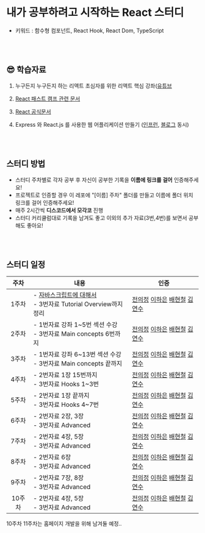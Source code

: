 # 내가 공부하려고 시작하는 React 스터디 
- 키워드 : 함수형 컴포넌트, React Hook, React Dom, TypeScript    

<br>
<br>

## 😎 학습자료
1. 누구든지 누구든지 하는 리액트 초심자를 위한 리액트 핵심 강좌([유튜브](https://www.youtube.com/watch?v=fT9iFFAt60E&list=PL9FpF_z-xR_E4rxYMMZx5cOpwaiwCzWUH&index=1)  

2. [React 패스트 캠프 관련 문서](https://react.vlpt.us)    

3. [React 공식문서](https://reactjs.org/tutorial/tutorial.html)     

4. Express 와 React.js 를 사용한 웹 어플리케이션 만들기 ([인프런](https://www.inflearn.com/course/react-%EA%B0%95%EC%A2%8C-velopert#curriculum), [블로그](https://velopert.com/tag/reactcodelab) 동시)

<br>
<br>    


## 스터디 방법
- 스터디 주차별로 각자 공부 후 자신이 공부한 기록을 **이름에 링크를 걸어** 인증해주세요! 
- 프로젝트로 인증할 경우 이 레포에 "[이름] 주차" 폴더를 만들고 이름에 폴더 위치 링크를 걸어 인증해주세요!
- 매주 2시간씩 **디스코드에서 모각코** 진행
- 스터디 커리큘럼대로 기록을 남겨도 좋고 이외의 추가 자료(3번,4번)를 보면서 공부해도 좋아요!

<br>
<br>

## 스터디 일정
|주차|내용|인증|
|:---:|---|---|
|1주차|- [자바스크립트에 대해서](https://dev.to/nsebhastian/javascript-basics-before-you-learn-react-38en) <br> - 3번자료 Tutorial Overview까지 정리| [전의정]() [이하은]() [배현철]() [김연수]() |
|2주차|- 1번자료 강좌 1~5번 섹션 수강 <br> - 3번자료 Main concepts 6번까지| [전의정]() [이하은]() [배현철]() [김연수]() |
|3주차|- 1번자료 강좌 6~13번 섹션 수강 <br> - 3번자료 Main concepts 끝까지| [전의정]() [이하은]() [배현철]() [김연수]() |
|4주차|- 2번자료 1장 15번까지 <br> - 3번자료 Hooks 1~3번| [전의정]() [이하은]() [배현철]() [김연수]() |
|5주차|- 2번자료 1장 끝까지 <br> - 3번자료 Hooks 4~7번| [전의정]() [이하은]() [배현철]() [김연수]() |
|6주차|- 2번자료 2장, 3장 <br> - 3번자료 Advanced| [전의정]() [이하은]() [배현철]() [김연수]() |
|7주차|- 2번자료 4장, 5장 <br> - 3번자료 Advanced| [전의정]() [이하은]() [배현철]() [김연수]() |
|8주차|- 2번자료 6장 <br> - 3번자료 Advanced| [전의정]() [이하은]() [배현철]() [김연수]() |
|9주차|- 2번자료 7장, 8장 <br> - 3번자료 Advanced| [전의정]() [이하은]() [배현철]() [김연수]() |
|10주차|- 2번자료 4장, 5장 <br> - 3번자료 Advanced| [전의정]() [이하은]() [배현철]() [김연수]() |


10주차 11주차는 홈페이지 개발을 위해 남겨둘 예정.. 
